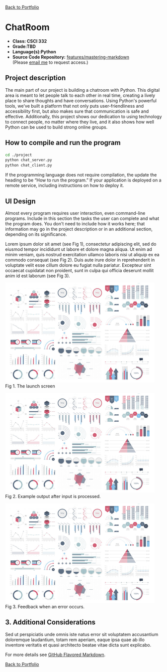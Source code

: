 [Back to Portfolio](./)

ChatRoom
===============

-   **Class: CSCI 332** 
-   **Grade:TBD** 
-   **Language(s):Python** 
-   **Source Code Repository:** [features/mastering-markdown](https://guides.github.com/features/mastering-markdown/)  
    (Please [email me](mailto:jlkeys@csustudent.net?subject=GitHub%20Access) to request access.)

## Project description

The main part of our project is building a chatroom with Python. This digital area is meant to let people talk to each other in real time, creating a lively place to share thoughts and have conversations. Using Python's powerful tools, we've built a platform that not only puts user-friendliness and accessibility first, but also makes sure that communication is safe and effective. Additionally, this project shows our dedication to using technology to connect people, no matter where they live, and it also shows how well Python can be used to build strong online groups.

## How to compile and run the program

```bash
cd ./project
python chat_server.py
python chat_client.py
```

If the programming language does not require compilation, the update the heading to be “How to run the program.” If your application is deployed on a remote service, including instructions on how to deploy it.

## UI Design

Almost every program requires user interaction, even command-line programs. Include in this section the tasks the user can complete and what the program does. You don't need to include how it works here; that information may go in the project description or in an additional section, depending on its significance.

Lorem ipsum dolor sit amet (see Fig 1), consectetur adipiscing elit, sed do eiusmod tempor incididunt ut labore et dolore magna aliqua. Ut enim ad minim veniam, quis nostrud exercitation ullamco laboris nisi ut aliquip ex ea commodo consequat (see Fig 2). Duis aute irure dolor in reprehenderit in voluptate velit esse cillum dolore eu fugiat nulla pariatur. Excepteur sint occaecat cupidatat non proident, sunt in culpa qui officia deserunt mollit anim id est laborum (see Fig 3).

![screenshot](images/dummy_thumbnail.jpg)  
Fig 1. The launch screen

![screenshot](images/dummy_thumbnail.jpg)  
Fig 2. Example output after input is processed.

![screenshot](images/dummy_thumbnail.jpg)  
Fig 3. Feedback when an error occurs.

## 3. Additional Considerations

Sed ut perspiciatis unde omnis iste natus error sit voluptatem accusantium doloremque laudantium, totam rem aperiam, eaque ipsa quae ab illo inventore veritatis et quasi architecto beatae vitae dicta sunt explicabo. 

For more details see [GitHub Flavored Markdown](https://guides.github.com/features/mastering-markdown/).

[Back to Portfolio](./)

